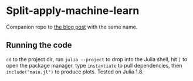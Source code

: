 # Split-apply-machine-learn
Companion repo to [the blog post](https://sebastiancallh.github.io/post/split-apply-combine-is-more-flexible-than-you-think/) with the same name.

## Running the code
`cd` to the project dir, run `julia --project` to drop into the Julia shell, hit `]` to open the package manager, type `instantiate` to pull dependencies, then `include("main.jl")` to produce plots. Tested on Julia 1.8.
